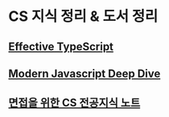 # CS 지식 정리 & 도서 정리
## [Effective TypeScript](https://github.com/theo-jin/CsAndBooks/tree/main/Effective-TypeScript)
## [Modern Javascript Deep Dive](https://github.com/theo-jin/CsAndBooks/tree/main/Modern%20Javascript%20Deep%20Dive)
## [면접을 위한 CS 전공지식 노트](https://github.com/theo-jin/CsAndBooks/tree/main/%EB%A9%B4%EC%A0%91%EC%9D%84%20%EC%9C%84%ED%95%9C%20CS%20%EC%A0%84%EA%B3%B5%EC%A7%80%EC%8B%9D%20%EB%85%B8%ED%8A%B8)

